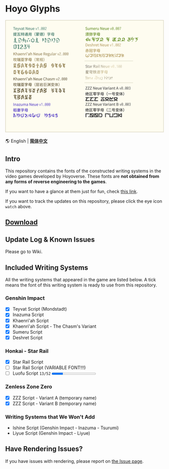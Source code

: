 # Hoyo Glyphs

![Image to Font Specimen](specimen.png)

🌎 English | **[简体中文](README.md)**

## Intro

This repository contains the fonts of the constructed writing systems
in the video games developed by Hoyoverse. These fonts are
**not obtained from any forms of reverse engineering to the games**. 

If you want to have a glance at them just for fun, check [this link](https://speedyorc-c.github.io/Hoyo-Glyphs/demo/index.html).

If you want to track the updates on this repository, please click the eye icon `watch` above.

## [Download](download_en.md)

## Update Log & Known Issues

Please go to Wiki.

## Included Writing Systems

All the writing systems that appeared in the game are listed below.
A tick means the font of this writing system is ready to use from this repository.

### Genshin Impact

- [X] Teyvat Script (Mondstadt)
- [X] Inazuma Script
- [X] Khaenri'ah Script
- [X] Khaenri'ah Script - The Chasm's Variant
- [X] Sumeru Script
- [X] Deshret Script

### Honkai - Star Rail

- [X] Star Rail Script
- [ ] Star Rail Script (VARIABLE FONT!!!)
- [ ] Luofu Script `13/52` <progress max="52" value="13"></progress>

### Zenless Zone Zero

- [X] ZZZ Script - Variant A (temporary name)
- [X] ZZZ Script - Variant B (temporary name)

### Writing Systems that We Won't Add

- Ishine Script (Genshin Impact - Inazuma - Tsurumi)
- Liyue Script (Genshin Impact - Liyue)

## Have Rendering Issues?

If you have issues with rendering, please report on
[the Issue page](https://github.com/SpeedyOrc-C/Hoyo-Glyphs/issues).
